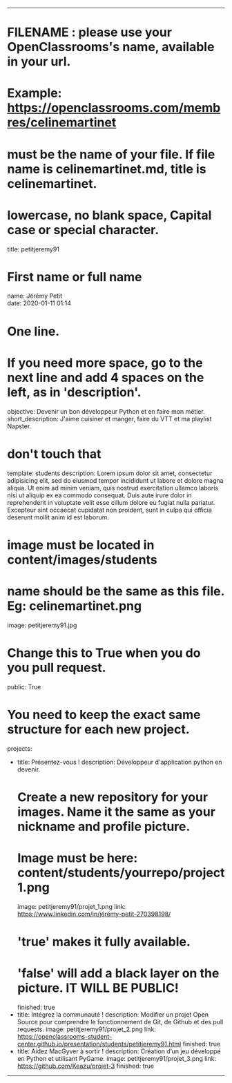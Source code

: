 ---

# FILENAME : please use your OpenClassrooms's name, available in your url.
# Example: https://openclassrooms.com/membres/celinemartinet
# must be the name of your file. If file name is celinemartinet.md, title is celinemartinet.
# lowercase, no blank space, Capital case or special character.
title: petitjeremy91

# First name or full name
name: Jérémy Petit	
date: 2020-01-11 01:14

# One line.
# If you need more space, go to the next line and add 4 spaces on the left, as in 'description'.
objective: Devenir un bon développeur Python et en faire mon métier. 
short_description: J'aime cuisiner et manger, faire du VTT et ma playlist Napster.

# don't touch that
template: students
description:
    Lorem ipsum dolor sit amet, consectetur adipisicing elit, sed do eiusmod
    tempor incididunt ut labore et dolore magna aliqua. Ut enim ad minim veniam,
    quis nostrud exercitation ullamco laboris nisi ut aliquip ex ea commodo
    consequat. Duis aute irure dolor in reprehenderit in voluptate velit esse
    cillum dolore eu fugiat nulla pariatur. Excepteur sint occaecat cupidatat non
    proident, sunt in culpa qui officia deserunt mollit anim id est laborum.

# image must be located in content/images/students
# name should be the same as this file. Eg: celinemartinet.png
image: petitjeremy91.jpg

# Change this to True when you do you pull request.
public: True

# You need to keep the exact same structure for each new project.
projects:
  - title: Présentez-vous !
    description: Développeur d'application python en devenir.
    # Create a new repository for your images. Name it the same as your nickname and profile picture.
    # Image must be here: content/students/yourrepo/project1.png
    image: petitjeremy91/projet_1.png
    link: https://www.linkedin.com/in/jérémy-petit-270398198/
    # 'true' makes it fully available.
    # 'false' will add a black layer on the picture. IT WILL BE PUBLIC!
    finished: true
  - title: Intégrez la communauté !
    description: Modifier un projet Open Source pour comprendre le fonctionnement de Git, de Github et des pull requests. 
    image: petitjeremy91/projet_2.png
    link: https://openclassrooms-student-center.github.io/presentation/students/petitjeremy91.html
    finished: true
  - title: Aidez MacGyver à sortir !
    description: Création d’un jeu développé en Python et utilisant PyGame.
    image: petitjeremy91/projet_3.png
    link: https://github.com/Keazu/projet-3
    finished: true
---